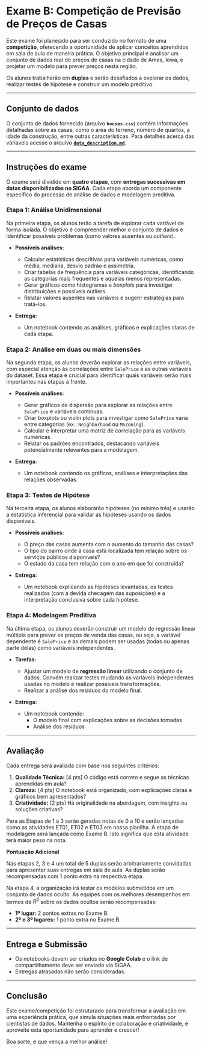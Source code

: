 # Exame B: Competição de Previsão de Preços de Casas

Este exame foi planejado para ser conduzido no formato de uma **competição**, oferecendo a oportunidade de aplicar conceitos aprendidos em sala de aula de maneira prática. O objetivo principal é analisar um conjunto de dados real de preços de casas na cidade de Ames, Iowa, e projetar um modelo para prever preços nesta região.

Os alunos trabalharão em **duplas** e serão desafiados a explorar os dados, realizar testes de hipótese e construir um modelo preditivo.

---

## Conjunto de dados

O conjunto de dados fornecido (arquivo **`houses.csv`**) contém informações detalhadas sobre as casas, como o área do terreno, número de quartos, a idade da construção, entre outras características. Para detalhes acerca das váriaveis acesse o arquivo [**`data_description.md`**](data_description.md).

---

## Instruções do exame

O exame será dividido em **quatro etapas**, com **entregas sucessivas em datas disponibilizadas no SIGAA**. Cada etapa aborda um componente específico do processo de análise de dados e modelagem preditiva.

### Etapa 1: Análise Unidimensional

Na primeira etapa, os alunos terão a tarefa de explorar cada variável de forma isolada. O objetivo é compreender melhor o conjunto de dados e identificar possíveis problemas (como valores ausentes ou *outliers*).

- **Possíveis análises:**
  - Calcular estatísticas descritivas para variáveis numéricas, como média, mediana, desvio padrão e assimetria.
  - Criar tabelas de frequência para variáveis categóricas, identificando as categorias mais frequentes e aquelas menos representadas.
  - Gerar gráficos como histogramas e *boxplots* para investigar distribuições e possíveis outliers.
  - Relatar valores ausentes nas variáveis e sugerir estratégias para tratá-los.

- **Entrega:**
  - Um notebook contendo as análises, gráficos e explicações claras de cada etapa.

### Etapa 2: Análise em duas ou mais dimensões

Na segunda etapa, os alunos deverão explorar as relações entre variáveis, com especial atenção às correlações entre `SalePrice` e as outras variáveis do dataset. Essa etapa é crucial para identificar quais variáveis serão mais importantes nas etapas à frente.

- **Possíveis análises:**
  - Gerar gráficos de dispersão para explorar as relações entre `SalePrice` e variáveis contínuas.
  - Criar boxplots ou violin plots para investigar como `SalePrice` varia entre categorias (ex.: `Neighborhood` ou `MSZoning`).
  - Calcular e interpretar uma matriz de correlação para as variáveis numéricas.
  - Relatar os padrões encontrados, destacando variáveis potencialmente relevantes para a modelagem.

- **Entrega:**
  - Um notebook contendo os gráficos, análises e interpretações das relações observadas.

### Etapa 3: Testes de Hipótese

Na terceira etapa, os alunos elaborarão hipóteses (no mínimo três) e usarão a estatística inferencial para validar as hipóteses usando os dados disponíveis.

- **Possíveis análises:**
  - O preço das casas aumenta com o aumento do tamanho das casas?
  - O tipo do bairro onde a casa está localizada tem relação sobre os serviços públicos disponíveis?
  - O estado da casa tem relação com o ano em que foi construída?

- **Entrega:**
  - Um notebook explicando as hipóteses levantadas, os testes realizados (com a devida checagem das suposições) e a interpretação conclusiva sobre cada hipótese.

### Etapa 4: Modelagem Preditiva

Na última etapa, os alunos deverão construir um modelo de regressão linear múltipla para prever os preços de venda das casas, ou seja, a variável dependente é `SalePrice` e as demais podem ser usadas (todas ou apenas parte delas) como variáveis independentes.

- **Tarefas:**
  - Ajustar um modelo de **regressão linear** utilizando o conjunto de dados. Convém realizar testes mudando as variáveis independentes usadas no modelo e realizar possíveis transformações.
  - Realizar a análise dos resíduos do modelo final.

- **Entrega:**
  - Um notebook contendo:
    - O modelo final com explicações sobre as decisões tomadas
    - Análise dos resíduos

---

## Avaliação

Cada entrega será avaliada com base nos seguintes critérios:

1. **Qualidade Técnica:** [4 pts] O código está correto e segue as técnicas aprendidas em aula?
2. **Clareza:** [4 pts] O notebook está organizado, com explicações claras e gráficos bem apresentados?
3. **Criatividade:** [2 pts] Há originalidade na abordagem, com insights ou soluções criativas?

Para as Etapas de 1 a 3 serão geradas notas de 0 a 10 e serão lançadas como as atividades ET01, ET02 e ET03 em nossa planilha. A etapa de modelagem será lançada como Exame B. Isto significa que esta atividade terá maior peso na nota.

**Pontuação Adicional**

Nas etapas 2, 3 e 4 um total de 5 duplas serão arbitrariamente convidadas para apresentar suas entregas em sala de aula. As duplas serão recompensadas com 1 ponto extra na respectiva etapa.

Na etapa 4, a organização irá testar os modelos submetidos em um conjunto de dados oculto. As equipes com os melhores desempenhos em termos de $R^2$ sobre os dados ocultos serão recompensadas:

- **1º lugar:** 2 pontos extras no Exame B.
- **2º e 3º lugares:** 1 ponto extra no Exame B.

---

## Entrega e Submissão

- Os notebooks devem ser criados no **Google Colab** e o link de compartilhamento deve ser enviado via SIGAA.
- Entregas atrasadas não serão consideradas.

---

## Conclusão

Este exame/competição foi estruturado para transformar a avaliação em uma experiência prática, que simula situações reais enfrentadas por cientistas de dados. Mantenha o espírito de colaboração e criatividade, e aproveite esta oportunidade para aprender e crescer!

Boa sorte, e que vença a melhor análise!